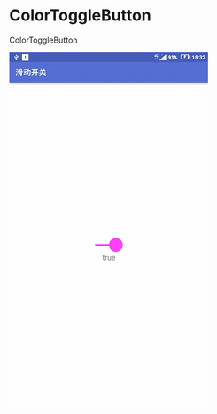 # ColorToggleButton
ColorToggleButton

<img src="https://github.com/CyanPZ/ColorToggleButton/blob/master/1.gif"/>
